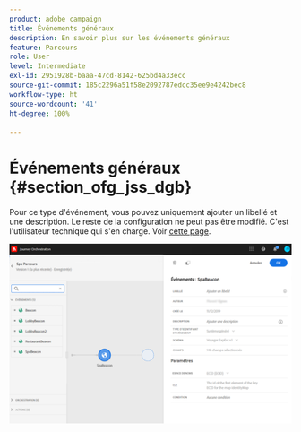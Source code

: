 ```yaml
---
product: adobe campaign
title: Événements généraux
description: En savoir plus sur les événements généraux
feature: Parcours
role: User
level: Intermediate
exl-id: 2951928b-baaa-47cd-8142-625bd4a33ecc
source-git-commit: 185c2296a51f58e2092787edcc35ee9e4242bec8
workflow-type: ht
source-wordcount: '41'
ht-degree: 100%

---
```


# Événements généraux {#section_ofg_jss_dgb}

Pour ce type d&#39;événement, vous pouvez uniquement ajouter un libellé et une description. Le reste de la configuration ne peut pas être modifié. C&#39;est l&#39;utilisateur technique qui s&#39;en charge. Voir [cette page](../event/about-events.md).

![](../assets/general-events.png)
